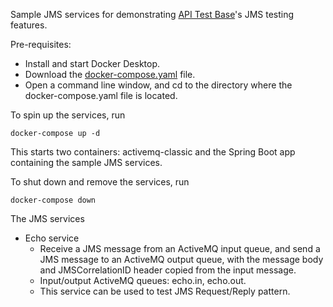 Sample JMS services for demonstrating [API Test Base](https://apitestbase.io/)'s JMS testing features.

Pre-requisites:
* Install and start Docker Desktop.
* Download the [docker-compose.yaml](https://github.com/apitestbase/sample-jms-services/releases/latest/download/docker-compose.yaml) file.
* Open a command line window, and cd to the directory where the docker-compose.yaml file is located.

To spin up the services, run
```
docker-compose up -d
```
This starts two containers: activemq-classic and the Spring Boot app containing the sample JMS services.

To shut down and remove the services, run
```
docker-compose down
```
The JMS services
* Echo service
  * Receive a JMS message from an ActiveMQ input queue, and send a JMS message to an ActiveMQ output queue, with the message body and JMSCorrelationID header copied from the input message.
  * Input/output ActiveMQ queues: echo.in, echo.out.
  * This service can be used to test JMS Request/Reply pattern.
